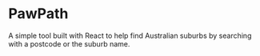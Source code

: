 # PawPath
A simple tool built with React to help find Australian suburbs by searching with a postcode or the suburb name.
